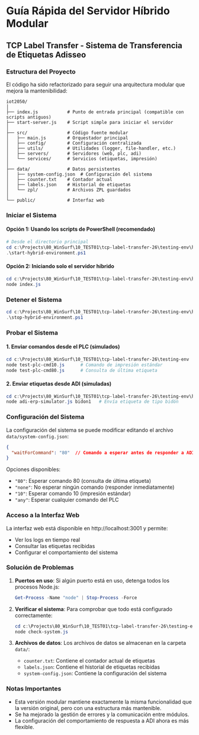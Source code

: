 # Guía Rápida del Servidor Híbrido Modular

## TCP Label Transfer - Sistema de Transferencia de Etiquetas Adisseo

### Estructura del Proyecto

El código ha sido refactorizado para seguir una arquitectura modular que mejora la mantenibilidad:

```
iot2050/
│
├── index.js           # Punto de entrada principal (compatible con scripts antiguos)
├── start-server.js    # Script simple para iniciar el servidor
│
├── src/               # Código fuente modular
│   ├── main.js        # Orquestador principal
│   ├── config/        # Configuración centralizada
│   ├── utils/         # Utilidades (logger, file-handler, etc.)
│   ├── servers/       # Servidores (web, plc, adi)
│   └── services/      # Servicios (etiquetas, impresión)
│
├── data/              # Datos persistentes
│   ├── system-config.json  # Configuración del sistema
│   ├── counter.txt    # Contador actual
│   ├── labels.json    # Historial de etiquetas
│   └── zpl/           # Archivos ZPL guardados
│
└── public/            # Interfaz web
```

### Iniciar el Sistema

#### Opción 1: Usando los scripts de PowerShell (recomendado)
```powershell
# Desde el directorio principal
cd c:\Projects\80_WinSurf\10_TEST01\tcp-label-transfer-26\testing-env\hybrid-simulation
.\start-hybrid-environment.ps1
```

#### Opción 2: Iniciando solo el servidor híbrido
```powershell
cd c:\Projects\80_WinSurf\10_TEST01\tcp-label-transfer-26\testing-env\hybrid-simulation\iot2050
node index.js
```

### Detener el Sistema
```powershell
cd c:\Projects\80_WinSurf\10_TEST01\tcp-label-transfer-26\testing-env\hybrid-simulation
.\stop-hybrid-environment.ps1
```

### Probar el Sistema

#### 1. Enviar comandos desde el PLC (simulados)
```powershell
cd c:\Projects\80_WinSurf\10_TEST01\tcp-label-transfer-26\testing-env
node test-plc-cmd10.js      # Comando de impresión estándar
node test-plc-cmd80.js      # Consulta de última etiqueta
```

#### 2. Enviar etiquetas desde ADI (simuladas)
```powershell
cd c:\Projects\80_WinSurf\10_TEST01\tcp-label-transfer-26\testing-env\hybrid-simulation\adi
node adi-erp-simulator.js bidon1   # Envía etiqueta de tipo bidón
```

### Configuración del Sistema

La configuración del sistema se puede modificar editando el archivo `data/system-config.json`:

```json
{
  "waitForCommand": "80"  // Comando a esperar antes de responder a ADI
}
```

Opciones disponibles:
- `"80"`: Esperar comando 80 (consulta de última etiqueta)
- `"none"`: No esperar ningún comando (responder inmediatamente)
- `"10"`: Esperar comando 10 (impresión estándar)
- `"any"`: Esperar cualquier comando del PLC

### Acceso a la Interfaz Web

La interfaz web está disponible en http://localhost:3001 y permite:
- Ver los logs en tiempo real
- Consultar las etiquetas recibidas
- Configurar el comportamiento del sistema

### Solución de Problemas

1. **Puertos en uso**: Si algún puerto está en uso, detenga todos los procesos Node.js:
   ```powershell
   Get-Process -Name "node" | Stop-Process -Force
   ```

2. **Verificar el sistema**: Para comprobar que todo está configurado correctamente:
   ```powershell
   cd c:\Projects\80_WinSurf\10_TEST01\tcp-label-transfer-26\testing-env\hybrid-simulation\iot2050
   node check-system.js
   ```

3. **Archivos de datos**: Los archivos de datos se almacenan en la carpeta `data/`:
   - `counter.txt`: Contiene el contador actual de etiquetas
   - `labels.json`: Contiene el historial de etiquetas recibidas
   - `system-config.json`: Contiene la configuración del sistema

### Notas Importantes

- Esta versión modular mantiene exactamente la misma funcionalidad que la versión original, pero con una estructura más mantenible.
- Se ha mejorado la gestión de errores y la comunicación entre módulos.
- La configuración del comportamiento de respuesta a ADI ahora es más flexible.
